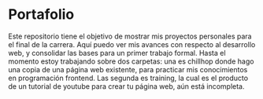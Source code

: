 # Portafolio
Este repositorio tiene el objetivo de mostrar mis proyectos personales para el final de la carrera. Aquí puedo ver mis avances con respecto al desarrollo web, y consolidar las bases para un primer trabajo formal.
Hasta el momento estoy trabajando sobre dos carpetas: una es chillhop donde hago una copia de una página web existente, para practicar mis conocimientos en programación frontend. Las segunda es training, la cual es el producto de un tutorial de youtube para crear tu página web, aún está incompleta.

